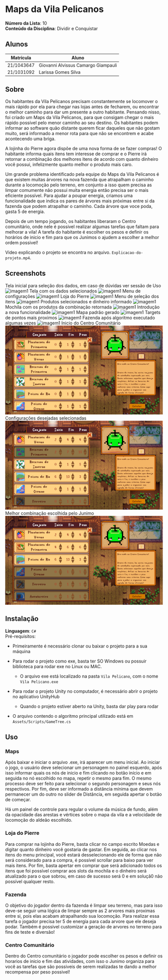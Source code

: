 
# Maps da Vila Pelicanos 

**Número da Lista**: 10<br>
**Conteúdo da Disciplina**: Dividir e Conquistar<br>

## Alunos
|Matrícula | Aluno |
| -- | -- |
| 21/1043647  |  Giovanni Alvissus Camargo Giampauli |
| 21/1031092  |  Larissa Gomes Silva |

## Sobre 
Os habitantes da Vila Pelicanos precisam constantemente se locomover o mais rápido por ela para chegar nas lojas antes de fecharem, ou encontrar o melhor caminho para dar um presente a outro habitante. Pensando nisso, foi criado um Maps da Vila Pelicanos, para que consigam chegar o mais rápido possível pelo menor caminho ao seu destino. Os habitantes podem informar ao software quão distante querem ficar daqueles que não gostam muito, será informado a menor rota para que não se encontrem e acabe acontecendo uma briga. 

A lojinha do Pierre agora dispõe de uma nova forma de se fazer compras! O habitante informa quais itens tem interesse de comprar e o Pierre irá retornar a combinação dos melhores itens de acordo com quanto dinheiro você possui, infelizmente quanto melhor o produto mais caro.

Um grande problema identificado pela equipe do Maps da Vila Pelicanos é que existem muitas árvores na nova fazenda que atrapalham o caminho durante a locomoção pelo terreno, em conjunto a isso quem precisa as limpar comumente não possui muita energia então precisa ser o mais eficiente possível. Para ajudar a poupar energia, criamos uma funcionalidade que indica os pares de árvores mais próximas entre si da fazenda que podem atrapalhar o caminho. Cada árvore que voce poda, gasta 5 de energia.

Depois de um tempo jogando, os habitantes liberaram o Centro comunitário, onde nele é possivel realizar algumas tarefas que faltam para melhorar a vila! A tarefa do habitante é escolher os pesos e definir os horários de inicio e fim para que os Junimos o ajudem a escolher a melhor ordem possivel!

Video explicando o projeto se encontra no arquivo. `Explicacao-do-projeto.mp4`.

## Screenshots
Tela inicial para seleção dos dados, em caso de dúvidas ver sessão de Uso
![imagem1](Assets/Images/Prints/1.png)
Tela com os dados selecionados 
![imagem1](Assets/Images/Prints/2.png)
Menu de configurações
![imagem1](Assets/Images/Prints/3.png)
Loja do Pierre
![imagem1](Assets/Images/Prints/4.png)
Menu de seleção dos itens
![imagem1](Assets/Images/Prints/5.png)
Produtos selecionados e dinheiro informado
![imagem1](Assets/Images/Prints/6.png)
Mochila com os produtos da combinação retornada 
![imagem1](Assets/Images/Prints/7.png)
Introdução a nova funcionalidade
![imagem1](Assets/Images/Prints/8.png)
Mapa padrão gerado
![imagem1](Assets/Images/Prints/9.png)
Targets de pontos mais proximos
![imagem1](Assets/Images/Prints/10.png)
Fazenda após algoritmo executado algumas vezes
![imagem1](Assets/Images/Prints/11.png)
Inicio do Centro Comunitário
![imagem1](Assets/Images/Prints/12.png)
Configurações desejadas selecionadas
![imagem1](Assets/Images/Prints/13.png)
Melhor combinação escolhida pelo Junimo
![imagem1](Assets/Images/Prints/14.png)

## Instalação 

**Linguagem**: `C#`<br>
Pré-requisitos: 
- Primeiramente é necessário clonar ou baixar o projeto para a sua máquina
- Para rodar o projeto como exe, basta ter SO Windows ou possuir biblioteca para rodar exe no Linux ou MAC.
    - O arquivo exe está localizado na pasta `Vila Pelicano`, com o nome `Vila Pelicano.exe`

- Para rodar o projeto Unity no computador, é necessário abrir o projeto no aplicativo UnityHub
    - Quando o projeto estiver aberto na Unity, basta dar play para rodar
- O arquivo contendo o algoritmo principal utilizado está em `Assets/Scripts/GameTree.cs`

## Uso

### Maps

Após baixar e iniciar o arquivo .exe, irá aparecer um menu inicial. Ao iniciar o jogo, o usuário deve selecionar um personagem no painel esquerdo, após isso informar quais os nós de inicio e fim clicando no botão início e em seguida no nó escolhido no mapa, repetir o mesmo para fim. O mesmo processo deve ser feito para selecionar o segundo personagem e seus nós respectivos. Por fim, deve ser informado a distância mínima que devem permanecer um do outro no slider de Distância, em seguida apertar o botão de começar. 

Há um painel de controle para regular o volume da música de fundo, além da opacidade das arestas e vértices sobre o mapa da vila e a velocidade de locomoção do aldeão escolhido.

### Loja do Pierre

Para comprar na lojinha do Pierre, basta clicar no campo escrito Moedas e digitar quanto dinheiro você gostaria de gastar. Em seguida, ao clicar nos itens do menu principal, você estará desselecionando ele de forma que não será considerado para a compra, é possível scrollar para baixo para ver mais itens. Por fim, basta apertar em comprar que será adicionado todos os itens que foi possível comprar aos slots da mochila e o dinheiro será atualizado para o que sobrou, em caso de sucesso será 0 e em soluçã0 não possível qualquer resto.

### Fazenda

O objetivo do jogador dentro da fazenda é limpar seu terreno, mas para isso deve-se seguir uma lógica de limpar sempre as 2 arvores mais proximas entre si, pois elas acabam atrapalhando sua locomoção. Para realizar essa tarefa o jogador precisa ter 5 de energia para cada arvore que ele deseja podar. Também é possivel customizar a geração de arvores no terreno para fins de teste e diversão!

### Centro Comunitário

Dentro do Centro comunitário o jogador pode escolher os pesos e definir os horarios de inicio e fim das atividades, com isso o Junimo organiza para você as tarefas que são possiveis de serem realizadas te dando a melhor recompensa por peso possivel!
